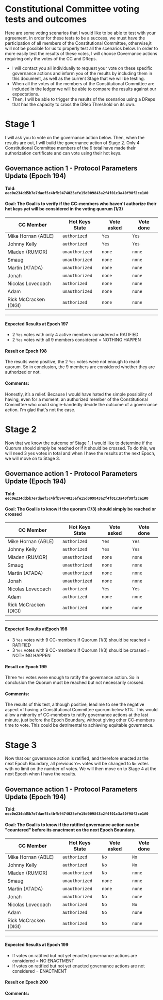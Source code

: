# Constitutional Committee voting tests and outcomes

Here are some voting scenarios that I would like to be able to test with your agreement. In order for these tests to be a success, 
we must have the participation of all members of the Constitutional Committee, otherwise,it will not be possible for us to properly test all the scenarios below.
In order to more easily test the results of these votes, I will choose Governance actions requiring only the votes of the CC and DReps.
* I will contact you all individually to request your vote on these specific governance actions and inform you of the results by including them in this document, as well as the current Stage that we will be testing.
* When all the votes of the members of the Constitutional Committee are included in the ledger we will be able to compare the results against our expectations.
* Then, I will be able to trigger the results of the scenarios using a DReps that has the capacity to cross the DRep Threshold on its own.
  
# Stage 1
I will ask you to vote on the governance action below. Then, when the results are out, I will build the governance action of Stage 2.
Only 4 Constitutional Committee members of the 9 total have made their authorization certificate and can vote using their hot keys. 

## Governance action 1 - Protocol Parameters Update (Epoch 194)
#### TxId: `eec0e234dd5b7e7daef5c4bfb9474025efe15d009843a2f4f01c3a40f98f2ce1#0`
#### Goal: The Goal is to verify if the CC-members who haven't authorize their hot keys yet will be considered in the voting quorum (1/3)

| CC Member             | Hot Keys State  | Vote asked | Vote done |
|-----------------------|-----------------|------------|-----------|
| Mike Hornan (ABLE)    | `authorized`    | `Yes`      | `Yes`     |
| Johnny Kelly          | `authorized`    | `Yes`      | `Yes`     |
| Mladen (RUMOR)        | `unauthorized`  | `none`     | `none`    |
| Smaug                 | `unauthorized`  | `none`     | `none`    |
| Martin (ATADA)        | `unauthorized`  | `none`     | `none`    |
| Jonah                 | `unauthorized`  | `none`     | `none`    |
| Nicolas Lovecoach     | `authorized`    | `none`     | `none`    |
| Adam                  | `unauthorized`  | `none`     | `none`    |
| Rick McCracken (DIGI) | `authorized`    | `none`     | `none`    |
---

#### Expected Results at Epoch 197
- 2 `Yes` votes with only 4 active members considered = RATIFIED
- 2 `Yes` votes with all 9 members considered = NOTHING HAPPEN
#### Result on Epoch 198
The results were positive, the 2 `Yes` votes were not enough to reach quorum. So in conclusion, the 9 members are considered whether they are authorized or not.
#### Comments:
Honestly, it’s a relief. Because I would have hated the simple possibility of having, even for a moment, an authorized member of the Constitutional Committee who could single-handedly decide the outcome of a governance action. I'm glad that's not the case.

# Stage 2
Now that we know the outcome of Stage 1, I would like to determine if the Quorum should simply be reached or if it should be crossed.
To do this, we will need 3 yes votes in total and when I have the results at the next Epoch, we will move on to Stage 3. 

## Governance action 1 - Protocol Parameters Update (Epoch 194)
#### TxId: `eec0e234dd5b7e7daef5c4bfb9474025efe15d009843a2f4f01c3a40f98f2ce1#0`
#### Goal: The Goal is to know if the quorum (1/3) should simply be reached or crossed

| CC Member             | Hot Keys State  | Vote asked | Vote done |
|-----------------------|-----------------|------------|-----------|
| Mike Hornan (ABLE)    | `authorized`    | `Yes`      | `Yes`     |
| Johnny Kelly          | `authorized`    | `Yes`      | `Yes`     |
| Mladen (RUMOR)        | `unauthorized`  | `none`     | `none`    |
| Smaug                 | `unauthorized`  | `none`     | `none`    |
| Martin (ATADA)        | `unauthorized`  | `none`     | `none`    |
| Jonah                 | `unauthorized`  | `none`     | `none`    |
| Nicolas Lovecoach     | `authorized`    | `Yes`      | `Yes`     |
| Adam                  | `authorized`    | `none`     | `none`    |
| Rick McCracken (DIGI) | `authorized`    | `none`     | `none`    |
---

#### Expected Results atEpoch 198
- 3 `Yes` votes with 9 CC-members if Quorum (1/3) should be reached = RATIFIED
- 3 `Yes` votes with 9 CC-members if Quorum (1/3) should be crossed = NOTHING HAPPEN
#### Result on Epoch 199
Three `Yes` votes were enough to ratify the governance action. So in conclusion the Quorum must be reached but not necessarily crossed.
#### Comments:
The results of this test, although positive, lead me to see the negative aspect of having a Constitutional Committee quorum below 51%. 
This would allow a minority of CC-members to ratify governance actions at the last minute, just before the Epoch Boundary, without giving other CC-members time to vote. This could be detrimental to achieving equitable governance.

# Stage 3
Now that our governance action is ratified, and therefore enacted at the next Epoch Boundary, all previous `Yes` votes will be changed to `No` votes with no limit on the number of votes. 
We will then move on to Stage 4 at the next Epoch when I have the results.

## Governance action 1 - Protocol Parameters Update (Epoch 194)
#### TxId: `eec0e234dd5b7e7daef5c4bfb9474025efe15d009843a2f4f01c3a40f98f2ce1#0`
#### Goal: The Goal is to know if the ratified governance action can be "countered" before its enactment on the next Epoch Boundary.

| CC Member             | Hot Keys State  | Vote asked | Vote done |
|-----------------------|-----------------|------------|-----------|
| Mike Hornan (ABLE)    | `authorized`    | `No`       | `No`      |
| Johnny Kelly          | `authorized`    | `No`       | `No`      |
| Mladen (RUMOR)        | `unauthorized`  | `No`       | `none`    |
| Smaug                 | `unauthorized`  | `none`     | `none`    |
| Martin (ATADA)        | `unauthorized`  | `none`     | `none`    |
| Jonah                 | `unauthorized`  | `No`       | `none`    |
| Nicolas Lovecoach     | `authorized`    | `No`       | `No`      |
| Adam                  | `authorized`    | `No`       | `none`    |
| Rick McCracken (DIGI) | `authorized`    | `No`       | `none`    |
---

#### Expected Results at Epoch 199
- If votes on ratified but not yet enacted governance actions are considered = NO ENACTMENT
- If votes on ratified but not yet enacted governance actions are not considered = ENACTMENT
#### Result on Epoch 200

#### Comments:

